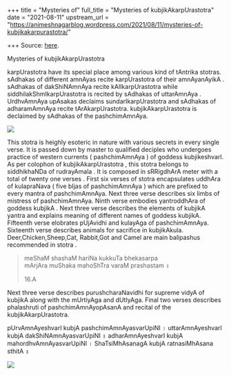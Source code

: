 +++
title = "Mysteries of"
full_title = "Mysteries of kubjikAkarpUrastotra"
date = "2021-08-11"
upstream_url = "https://animeshnagarblog.wordpress.com/2021/08/11/mysteries-of-kubjikakarpurastotra/"

+++
Source: [here](https://animeshnagarblog.wordpress.com/2021/08/11/mysteries-of-kubjikakarpurastotra/).

Mysteries of kubjikAkarpUrastotra

karpUrastotra have its special place among various kind of tAntrika
stotras. sAdhakas of different amnAyas recite karpUrastotra of their
amnAyanAyikA . sAdhakas of dakShiNAmnAya recite kAlIkarpUrastotra while
siddhilakShmIkarpUrastotra is recited by sAdhakas of uttarAmnAya .
UrdhvAmnAya upAsakas declaims sundarIkarpUrastotra and sAdhakas of
adharamAmnAya recite tArAkarpUrastotra. kubjikAkarpUrastotra is
declaimed by sAdhakas of the pashchimAmnAya.

![](https://animeshnagarblog.files.wordpress.com/2021/08/img_1_16267727704964792184019939657072.jpg?w=253)

This stotra is heighly esoteric in nature with various secrets in every
single verse. It is passed down by master to qualified deciples who
undergoes practice of western currents ( pashchimAmnAya ) of goddess
kubjikeshvarI. As per colophon of kubjikAkarpUrastotra , this stotra
belongs to siddhikhaNDa of rudrayAmala . It is composed in sRRigdhArA
meter with a total of twenty one verses . First six verses of stotra
encapsulates uddhAra of kulapraNava ( five bIjas of pashchimAmnAya )
which are prefixed to every mantra of pashchimAmnAya. Next three verse
describes six limbs of mistress of pashchimAmnAya. Ninth verse embodies
yantroddhAra of goddess kubjikA . Next three verse describes the
elements of kubjikA yantra and explains meaning of different names of
goddess kubjikA. Fifteenth verse elobrates pUjAvidhi and kulayAga of
pashchimAmnAya. Sixteenth verse describes animals for sacrifice in
kubjikAkula. Deer,Chicken,Sheep,Cat, Rabbit,Got and Camel are main
balipashus recommended in stotra .

> meShaM shashaM hariNa kukkuTa bhekasarpa  
> mArjAra muShaka mahoShTra varaM prashastam ॥
>
> 16.A

Next three verse describes purushcharaNavidhi for supreme vidyA of
kubjikA along with the mUrtiyAga and dUtIyAga. Final two verses
describes phalashruti of pashchimAmnAyopAsanA and recital of the
kubjikAkarpUrastotra.

pUrvAmnAyeshvarI kubjA pashchimAmnAyasvarUpiNI । uttarAmnAyeshvarI kubjA
dakShiNAmnAyasvarUpiNI ॥ adharAmnAyeshvarI kubjA mahordhvAmnAyasvarUpiNI
। ShaTsiMhAsanagA kubjA ratnasiMhAsana sthitA ॥

![](https://animeshnagarblog.files.wordpress.com/2021/08/d7bbe26e9fac7bf7e9ced95b611daa9b4227100835382435428.jpg?w=500)

